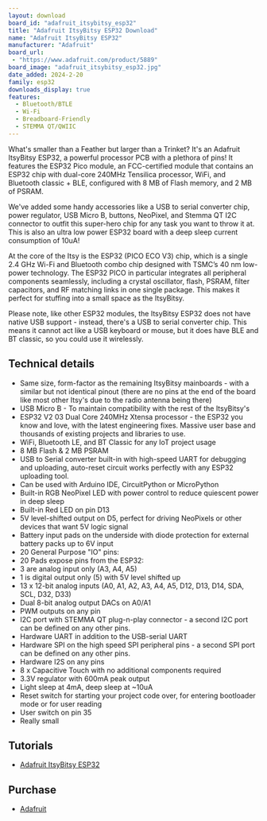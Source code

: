 ```yaml
---
layout: download
board_id: "adafruit_itsybitsy_esp32"
title: "Adafruit ItsyBitsy ESP32 Download"
name: "Adafruit ItsyBitsy ESP32"
manufacturer: "Adafruit"
board_url:
 - "https://www.adafruit.com/product/5889"
board_image: "adafruit_itsybitsy_esp32.jpg"
date_added: 2024-2-20
family: esp32
downloads_display: true
features:
  - Bluetooth/BTLE
  - Wi-Fi
  - Breadboard-Friendly
  - STEMMA QT/QWIIC
---
```


What's smaller than a Feather but larger than a Trinket? It's an Adafruit ItsyBitsy ESP32, a powerful processor PCB with a plethora of pins! It features the ESP32 Pico module, an FCC-certified module that contains an ESP32 chip with dual-core 240MHz Tensilica processor, WiFi, and Bluetooth classic + BLE, configured with 8 MB of Flash memory, and 2 MB of PSRAM.

We've added some handy accessories like a USB to serial converter chip, power regulator, USB Micro B, buttons, NeoPixel, and Stemma QT I2C connector to outfit this super-hero chip for any task you want to throw it at. This is also an ultra low power ESP32 board with a deep sleep current consumption of 10uA!

At the core of the Itsy is the ESP32 (PICO ECO V3) chip, which is a single 2.4 GHz Wi-Fi and Bluetooth combo chip designed with TSMC’s 40 nm low-power technology. The ESP32 PICO in particular integrates all peripheral components seamlessly, including a crystal oscillator, flash, PSRAM, filter capacitors, and RF matching links in one single package. This makes it perfect for stuffing into a small space as the ItsyBitsy.

Please note, like other ESP32 modules, the ItsyBitsy ESP32 does not have native USB support - instead, there's a USB to serial converter chip. This means it cannot act like a USB keyboard or mouse, but it does have BLE and BT classic, so you could use it wirelessly.

## Technical details

* Same size, form-factor as the remaining ItsyBitsy mainboards - with a similar but not identical pinout (there are no pins at the end of the board like most other Itsy's due to the radio antenna being there)
* USB Micro B - To maintain compatibility with the rest of the ItsyBitsy's
* ESP32 V2 03 Dual Core 240MHz Xtensa processor - the ESP32 you know and love, with the latest engineering fixes. Massive user base and thousands of existing projects and libraries to use.
* WiFi, Bluetooth LE, and BT Classic for any IoT project usage
* 8 MB Flash & 2 MB PSRAM
* USB to Serial converter built-in with high-speed UART for debugging and uploading, auto-reset circuit works perfectly with any ESP32 uploading tool.
* Can be used with Arduino IDE, CircuitPython or MicroPython
* Built-in RGB NeoPixel LED with power control to reduce quiescent power in deep sleep
* Built-in Red LED on pin D13
* 5V level-shifted output on D5, perfect for driving NeoPixels or other devices that want 5V logic signal
* Battery input pads on the underside with diode protection for external battery packs up to 6V input
* 20 General Purpose "IO" pins:
* 20 Pads expose pins from the ESP32:
* 3 are analog input only (A3, A4, A5)
* 1 is digital output only (5) with 5V level shifted up
* 13 x 12-bit analog inputs (A0, A1, A2, A3, A4, A5, D12, D13, D14, SDA, SCL, D32, D33)
* Dual 8-bit analog output DACs on A0/A1
* PWM outputs on any pin
* I2C port with STEMMA QT plug-n-play connector - a second I2C port can be defined on any other pins.
* Hardware UART in addition to the USB-serial UART
* Hardware SPI on the high speed SPI peripheral pins - a second SPI port can be defined on any other pins.
* Hardware I2S on any pins
* 8 x Capacitive Touch with no additional components required
* 3.3V regulator with 600mA peak output
* Light sleep at 4mA, deep sleep at ~10uA
* Reset switch for starting your project code over, for entering bootloader mode or for user reading
* User switch on pin 35
* Really small

## Tutorials

* [Adafruit ItsyBitsy ESP32](https://learn.adafruit.com/adafruit-itsybitsy-esp32)

## Purchase

* [Adafruit](https://www.adafruit.com/product/5889)

